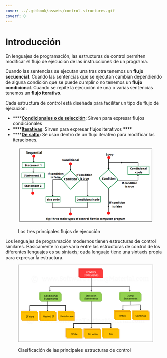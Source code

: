 ```yaml
---
cover: ../.gitbook/assets/control-structures.gif
coverY: 0
---
```


# Introducción

En lenguajes de programación, las estructuras de control permiten modificar el flujo de ejecución de las instrucciones de un programa.

Cuando las sentencias se ejecutan una tras otra tenemos un **flujo secuencial**. Cuando las sentencias que se ejecutan cambian dependiendo de alguna condición que se puede cumplir o no tenemos un **flujo condicional**. Cuando se repite la ejecución de una o varias sentencias tenemos un **flujo iterativo**.

Cada estructura de control está diseñada para facilitar un tipo de flujo de ejecución:&#x20;

* ****[**Condicionales o de selección**](estructuras-de-control-condicional/): Sirven para expresar flujos condicionales
* ****[**Iterativas**](estructuras-de-control-iterativas/): Sirven para expresar flujos iterativos ****&#x20;
* ****[**De salto**](estructuras-de-control-de-salto/)**:** Se usan dentro de un flujo iterativo para modificar las iteraciones.

<figure><img src="../.gitbook/assets/control-flow.png" alt=""><figcaption><p>Los tres principales flujos de ejecución</p></figcaption></figure>

Los lenguajes de programación modernos tienen estructuras de control similares. Básicamente lo que varía entre las estructuras de control de los diferentes lenguajes es su sintaxis; cada lenguaje tiene una sintaxis propia para expresar la estructura.

<figure><img src="../.gitbook/assets/control-structures.png" alt=""><figcaption><p>Clasificación de las principales estructuras de control</p></figcaption></figure>
